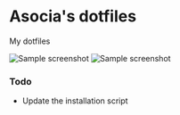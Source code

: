 # Asocia's dotfiles


My dotfiles

![Sample screenshot](https://raw.github.com/Asocia/dotfiles/master/Pictures/Screenshots/working_environmentv2.png)
![Sample screenshot](https://raw.github.com/Asocia/dotfiles/master/Pictures/Screenshots/working_environmentv3.png)


### Todo
- Update the installation script

